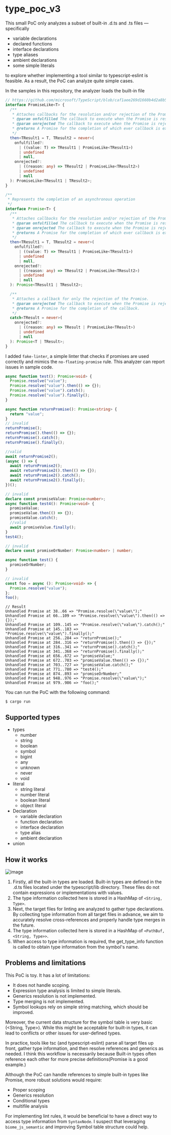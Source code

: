 # type_poc_v3

This small PoC only analyzes a subset of built-in .d.ts and .ts files — specifically
- variable declarations
- declared functions
- interface declarations
- type aliases
- ambient declarations
- some simple literals

to explore whether implementing a tool similar to typescript-eslint is feasible.
As a result, the PoC can analyze quite simple cases.

In the samples in this repository, the analyzer loads the built-in file

```typescript
// https://github.com/microsoft/TypeScript/blob/caf1aee269d1660b4d2a8b555c2d602c97cb28d7/src/lib/es5.d.ts#L1512-L1540
interface PromiseLike<T> {
  /**
   * Attaches callbacks for the resolution and/or rejection of the Promise.
   * @param onfulfilled The callback to execute when the Promise is resolved.
   * @param onrejected The callback to execute when the Promise is rejected.
   * @returns A Promise for the completion of which ever callback is executed.
   */
  then<TResult1 = T, TResult2 = never>(
    onfulfilled?:
      | ((value: T) => TResult1 | PromiseLike<TResult1>)
      | undefined
      | null,
    onrejected?:
      | ((reason: any) => TResult2 | PromiseLike<TResult2>)
      | undefined
      | null
  ): PromiseLike<TResult1 | TResult2>;
}

/**
 * Represents the completion of an asynchronous operation
 */
interface Promise<T> {
  /**
   * Attaches callbacks for the resolution and/or rejection of the Promise.
   * @param onfulfilled The callback to execute when the Promise is resolved.
   * @param onrejected The callback to execute when the Promise is rejected.
   * @returns A Promise for the completion of which ever callback is executed.
   */
  then<TResult1 = T, TResult2 = never>(
    onfulfilled?:
      | ((value: T) => TResult1 | PromiseLike<TResult1>)
      | undefined
      | null,
    onrejected?:
      | ((reason: any) => TResult2 | PromiseLike<TResult2>)
      | undefined
      | null
  ): Promise<TResult1 | TResult2>;

  /**
   * Attaches a callback for only the rejection of the Promise.
   * @param onrejected The callback to execute when the Promise is rejected.
   * @returns A Promise for the completion of the callback.
   */
  catch<TResult = never>(
    onrejected?:
      | ((reason: any) => TResult | PromiseLike<TResult>)
      | undefined
      | null
  ): Promise<T | TResult>;
}

```

I added `fake-linter`, a simple linter that checks if promises are used correctly and mimics the `no-floating-promise` rule. This analyzer can report issues in sample code.

```typescript
async function test(): Promise<void> {
  Promise.resolve("value");
  Promise.resolve("value").then(() => {});
  Promise.resolve("value").catch();
  Promise.resolve("value").finally();
}

async function returnPromise(): Promise<string> {
  return "value";
}
// invalid
returnPromise();
returnPromise().then(() => {});
returnPromise().catch();
returnPromise().finally();

//valid
await returnPromise2();
(async () => {
  await returnPromise2();
  await returnPromise2().then(() => {});
  await returnPromise2().catch();
  await returnPromise2().finally();
})();

// invalid
declare const promiseValue: Promise<number>;
async function test4(): Promise<void> {
  promiseValue;
  promiseValue.then(() => {});
  promiseValue.catch();
  //valid
  await promiseValue.finally();
}
test4();

// invalid
declare const promiseOrNumber: Promise<number> | number;

async function test() {
  promiseOrNumber;
}

// invalid
const foo = async (): Promise<void> => {
  Promise.resolve("value");
};
foo();

```

```
// Result
Unhandled Promise at 38..66 => "Promise.resolve(\"value\");"
Unhandled Promise at 66..109 => "Promise.resolve(\"value\").then(() => {});"
Unhandled Promise at 109..145 => "Promise.resolve(\"value\").catch();"
Unhandled Promise at 145..183 => "Promise.resolve(\"value\").finally();"
Unhandled Promise at 256..284 => "returnPromise();"
Unhandled Promise at 284..316 => "returnPromise().then(() => {});"
Unhandled Promise at 316..341 => "returnPromise().catch();"
Unhandled Promise at 341..368 => "returnPromise().finally();"
Unhandled Promise at 656..672 => "promiseValue;"
Unhandled Promise at 672..703 => "promiseValue.then(() => {});"
Unhandled Promise at 703..727 => "promiseValue.catch();"
Unhandled Promise at 771..780 => "test4();"
Unhandled Promise at 874..893 => "promiseOrNumber;"
Unhandled Promise at 948..976 => "Promise.resolve(\"value\");"
Unhandled Promise at 979..986 => "foo();"
```

You can run the PoC with the following command:

```shell
$ cargo run
```

## Supported types
- types
  - number
  - string
  - boolean
  - symbol
  - bigint
  - any
  - unknown
  - never
  - void
- literal
  - string literal
  - number literal
  - boolean literal
  - object literal
- Declaration
  - variable declaration
  - function declaration
  - interface declaration
  - type alias
  - ambient declaration
- union

## How it works

![image](./lint.png)

1. Firstly, all the built-in types are loaded. Built-in types are defined in the .d.ts files located under the typescript/lib directory. These files do not contain expressions or implementations with values.
2. The type information collected here is stored in a HashMap of `<String, Type>`.
3. Next, the target files for linting are analyzed to gather type declarations. By collecting type information from all target files in advance, we aim to accurately resolve cross-references and properly handle type merges in the future.
4. The type information collected here is stored in a HashMap of `<PathBuf, <String, Type>>`.
5. When access to type information is required, the get_type_info function is called to obtain type information from the symbol's name.


## Problems and limitations

This PoC is toy. It has a lot of limitations:
- It does not handle scoping.
- Expression type analysis is limited to simple literals.
- Generics resolution is not implemented.
- Type merging is not implemented.
- Symbol lookups rely on simple string matching, which should be improved.

Moreover, the current data structure for the symbol table is very basic (<String, Type>). While this might be acceptable for built-in types, it can lead to conflicts or other issues for user-defined types.

In practice, tools like tsc (and typescript-eslint) parse all target files up front, gather type information, and then resolve references and generics as needed. I think this workflow is necessarily because Built-in types often reference each other for more precise definitions(Promise is a good example.)

Although the PoC can handle references to simple built-in types like Promise, more robust solutions would require:
- Proper scoping
- Generics resolution
- Conditional types
- multifile analysis

For implementing lint rules, it would be beneficial to have a direct way to access type information from `SyntaxNode`. I suspect that leveraging `biome_js_semantic` and improving Symbol table structure could help.


